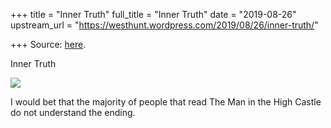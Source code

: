 +++
title = "Inner Truth"
full_title = "Inner Truth"
date = "2019-08-26"
upstream_url = "https://westhunt.wordpress.com/2019/08/26/inner-truth/"

+++
Source: [here](https://westhunt.wordpress.com/2019/08/26/inner-truth/).

Inner Truth

![](https://i0.wp.com/www.jamesdekorne.com/GBCh/hex61_clip_image002.jpg)

I would bet that the majority of people that read The Man in the High
Castle do not understand the ending.
